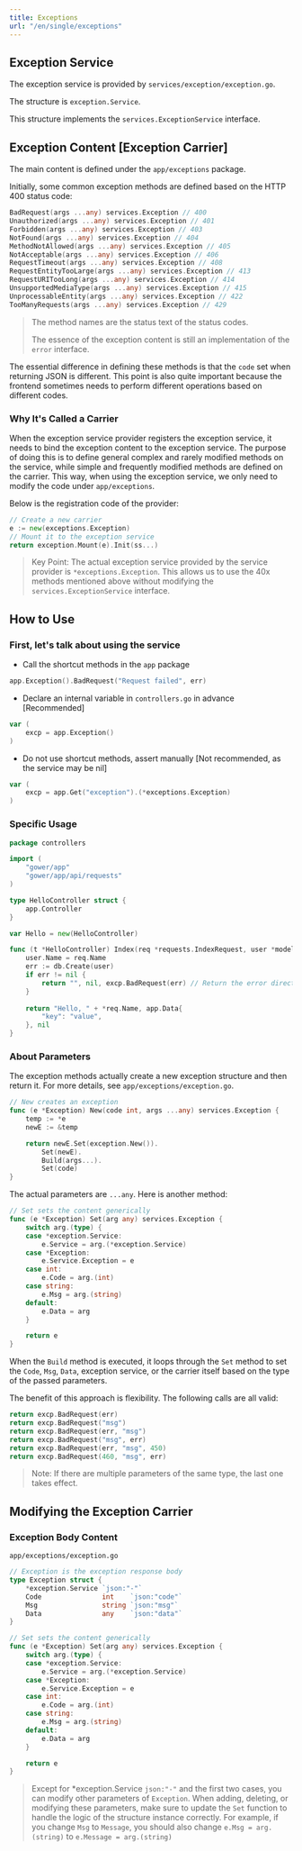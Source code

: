 ```yaml
---
title: Exceptions
url: "/en/single/exceptions"
---
```

## Exception Service

The exception service is provided by `services/exception/exception.go`.

The structure is `exception.Service`.

This structure implements the `services.ExceptionService` interface.

## Exception Content [Exception Carrier]

The main content is defined under the `app/exceptions` package.

Initially, some common exception methods are defined based on the HTTP 400 status code:

```go
BadRequest(args ...any) services.Exception // 400
Unauthorized(args ...any) services.Exception // 401
Forbidden(args ...any) services.Exception // 403
NotFound(args ...any) services.Exception // 404
MethodNotAllowed(args ...any) services.Exception // 405
NotAcceptable(args ...any) services.Exception // 406
RequestTimeout(args ...any) services.Exception // 408
RequestEntityTooLarge(args ...any) services.Exception // 413
RequestURITooLong(args ...any) services.Exception // 414
UnsupportedMediaType(args ...any) services.Exception // 415
UnprocessableEntity(args ...any) services.Exception // 422
TooManyRequests(args ...any) services.Exception // 429
```


> The method names are the status text of the status codes.
>
> The essence of the exception content is still an implementation of the `error` interface.

The essential difference in defining these methods is that the `code` set when returning JSON is different. This point is also quite important because the frontend sometimes needs to perform different operations based on different codes.

### Why It's Called a Carrier

When the exception service provider registers the exception service, it needs to bind the exception content to the exception service. The purpose of doing this is to define general complex and rarely modified methods on the service, while simple and frequently modified methods are defined on the carrier. This way, when using the exception service, we only need to modify the code under `app/exceptions`.

Below is the registration code of the provider:

```go
// Create a new carrier
e := new(exceptions.Exception)
// Mount it to the exception service
return exception.Mount(e).Init(ss...)
```


> Key Point: The actual exception service provided by the service provider is `*exceptions.Exception`. This allows us to use the 40x methods mentioned above without modifying the `services.ExceptionService` interface.

## How to Use

### First, let's talk about using the service

- Call the shortcut methods in the `app` package

```go
app.Exception().BadRequest("Request failed", err)
```


- Declare an internal variable in `controllers.go` in advance [Recommended]

```go
var (
    excp = app.Exception()
)
```


- Do not use shortcut methods, assert manually [Not recommended, as the service may be nil]

```go
var (
    excp = app.Get("exception").(*exceptions.Exception)
)
```


### Specific Usage

```go
package controllers

import (
    "gower/app"
    "gower/app/api/requests"
)

type HelloController struct {
    app.Controller
}

var Hello = new(HelloController)

func (t *HelloController) Index(req *requests.IndexRequest, user *models.User) (string, any, error) {
    user.Name = req.Name
    err := db.Create(user)
    if err != nil {
        return "", nil, excp.BadRequest(err) // Return the error directly
    }
    
    return "Hello, " + *req.Name, app.Data{
        "key": "value",
    }, nil
}
```


### About Parameters

The exception methods actually create a new exception structure and then return it. For more details, see `app/exceptions/exception.go`.

```go
// New creates an exception
func (e *Exception) New(code int, args ...any) services.Exception {
    temp := *e
    newE := &temp

    return newE.Set(exception.New()).
        Set(newE).
        Build(args...).
        Set(code)
}
```


The actual parameters are `...any`. Here is another method:

```go
// Set sets the content generically
func (e *Exception) Set(arg any) services.Exception {
    switch arg.(type) {
    case *exception.Service:
        e.Service = arg.(*exception.Service)
    case *Exception:
        e.Service.Exception = e
    case int:
        e.Code = arg.(int)
    case string:
        e.Msg = arg.(string)
    default:
        e.Data = arg
    }

    return e
}
```


When the `Build` method is executed, it loops through the `Set` method to set the `Code`, `Msg`, `Data`, exception service, or the carrier itself based on the type of the passed parameters.

The benefit of this approach is flexibility. The following calls are all valid:

```go
return excp.BadRequest(err)
return excp.BadRequest("msg")
return excp.BadRequest(err, "msg")
return excp.BadRequest("msg", err)
return excp.BadRequest(err, "msg", 450)
return excp.BadRequest(460, "msg", err)
```

> Note: If there are multiple parameters of the same type, the last one takes effect.

## Modifying the Exception Carrier

### Exception Body Content
`app/exceptions/exception.go`
```go
// Exception is the exception response body
type Exception struct {
    *exception.Service `json:"-"`
    Code               int    `json:"code"`
    Msg                string `json:"msg"`
    Data               any    `json:"data"`
}

// Set sets the content generically
func (e *Exception) Set(arg any) services.Exception {
    switch arg.(type) {
    case *exception.Service:
        e.Service = arg.(*exception.Service)
    case *Exception:
        e.Service.Exception = e
    case int:
        e.Code = arg.(int)
    case string:
        e.Msg = arg.(string)
    default:
        e.Data = arg
    }

    return e
}
```

> Except for *exception.Service `json:"-"` and the first two cases, you can modify other parameters of `Exception`. When adding, deleting, or modifying these parameters, make sure to update the `Set` function to handle the logic of the structure instance correctly. For example, if you change `Msg` to `Message`, you should also change `e.Msg = arg.(string)` to `e.Message = arg.(string)`

